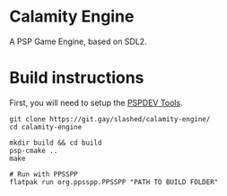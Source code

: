 # Calamity Engine

A PSP Game Engine, based on SDL2.

# Build instructions

First, you will need to setup the [PSPDEV Tools](https://pspdev.github.io/installation.html).

```
git clone https://git.gay/slashed/calamity-engine/
cd calamity-engine

mkdir build && cd build
psp-cmake ..
make

# Run with PPSSPP
flatpak run org.ppsspp.PPSSPP "PATH TO BUILD FOLDER"
```